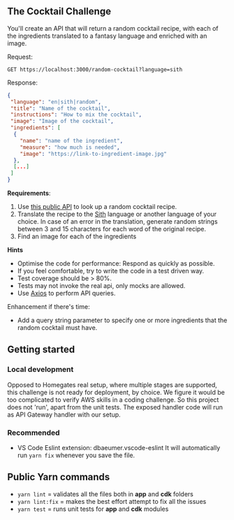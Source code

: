
## The Cocktail Challenge
You'll create an API that will return a random cocktail recipe, with
each of the ingredients translated to a fantasy language and enriched with
an image.

Request:
```
GET https://localhost:3000/random-cocktail?language=sith
```

Response:
```json
{
 "language": "en|sith|random",
 "title": "Name of the cocktail",
 "instructions": "How to mix the cocktail",
 "image": "Image of the cocktail",
 "ingredients": [
  {
    "name": "name of the ingredient",
    "measure": "how much is needed",
    "image": "https://link-to-ingredient-image.jpg"
  },
  [...]
 ]
}
```

**Requirements**:
1. Use [this public API](https://www.thecocktaildb.com/api/json/v1/1/random.php) to look up a random cocktail recipe.
2. Translate the recipe to the [Sith](https://starwars.fandom.com/wiki/Sith) language or another language
   of your choice.
   In case of an error in the translation, generate random strings between 3 and 15 characters for each word of the original recipe.
3. Find an image for each of the ingredients
   
**Hints**
* Optimise the code for performance: Respond as quickly as possible.
* If you feel comfortable, try to write the code in a test driven way.
* Test coverage should be > 80%.
* Tests may not invoke the real api, only mocks are allowed.
* Use [Axios](https://www.npmjs.com/package/axios) to perform API queries.

Enhancement if there's time:
* Add a query string parameter to specify one or more ingredients that the random cocktail must have.

## Getting started

### Local development

Opposed to Homegates real setup, where multiple stages are supported, this challenge is not ready for deployment, by choice.
We figure it would be too complicated to verify AWS skills in a coding challenge.
So this project does not 'run', apart from the unit tests. The exposed handler code will run as API
Gateway handler with our setup.

### Recommended

- VS Code Eslint extension: dbaeumer.vscode-eslint
  It will automatically run `yarn fix` whenever you save the file.

## Public Yarn commands

- `yarn lint` = validates all the files both in **app** and **cdk** folders
- `yarn lint:fix` = makes the best effort attempt to fix all the issues
- `yarn test` = runs unit tests for **app** and **cdk** modules

